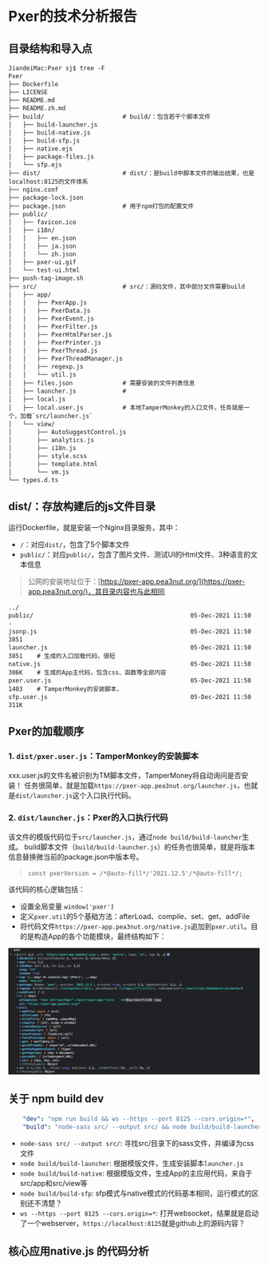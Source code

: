 # Pxer的技术分析报告

## 目录结构和导入点

``` console
JiandeiMac:Pxer sj$ tree -F
Pxer
├── Dockerfile
├── LICENSE
├── README.md
├── README.zh.md
├── build/                      # build/：包含若干个脚本文件
│   ├── build-launcher.js
│   ├── build-native.js
│   ├── build-sfp.js
│   ├── native.ejs
│   ├── package-files.js
│   └── sfp.ejs
├── dist/                       # dist/：是build中脚本文件的输出结果，也是localhost:8125的文件体系
├── nginx.conf
├── package-lock.json
├── package.json                # 用于npm打包的配置文件
├── public/
│   ├── favicon.ico
│   ├── i18n/
│   │   ├── en.json
│   │   ├── ja.json
│   │   └── zh.json
│   ├── pxer-ui.gif
│   └── test-ui.html
├── push-tag-image.sh
├── src/                        # src/：源码文件，其中部分文件需要build
│   ├── app/
│   │   ├── PxerApp.js
│   │   ├── PxerData.js
│   │   ├── PxerEvent.js
│   │   ├── PxerFilter.js
│   │   ├── PxerHtmlParser.js
│   │   ├── PxerPrinter.js
│   │   ├── PxerThread.js
│   │   ├── PxerThreadManager.js
│   │   ├── regexp.js
│   │   └── util.js
│   ├── files.json              # 需要安装的文件列表信息
│   ├── launcher.js             # 
│   ├── local.js
│   ├── local.user.js           # 本地TamperMonkey的入口文件，任务就是一个，加载`src/launcher.js`
│   └── view/
│       ├── AutoSuggestControl.js
│       ├── analytics.js
│       ├── i18n.js
│       ├── style.scss
│       ├── template.html
│       └── vm.js
└── types.d.ts
```

## dist/：存放构建后的js文件目录

运行Dockerfile，就是安装一个Nginx目录服务，其中：

- `/`：对应`dist/`，包含了5个脚本文件
- `public/`：对应`public/`，包含了图片文件、测试UI的Html文件、3种语言的文本信息

> 公网的安装地址位于：[https://pxer-app.pea3nut.org/](https://pxer-app.pea3nut.org/)，其目录内容也与此相同

``` console
../
public/                                            05-Dec-2021 11:50       -
jsonp.js                                           05-Dec-2021 11:50    3851
launcher.js                                        05-Dec-2021 11:50    3851    # 生成的入口加载代码，很短
native.js                                          05-Dec-2021 11:50    306K    # 生成的App主代码，包含css、函数等全部内容
pxer.user.js                                       05-Dec-2021 11:50    1403    # TamperMonkey的安装脚本，
sfp.user.js                                        05-Dec-2021 11:50    311K
```

## Pxer的加载顺序

### 1. `dist/pxer.user.js`：TamperMonkey的安装脚本

xxx.user.js的文件名被识别为TM脚本文件，TamperMoney将自动询问是否安装！
任务很简单，就是加载`https://pxer-app.pea3nut.org/launcher.js`，也就是`dist/launcher.js`这个入口执行代码。

### 2. `dist/launcher.js`：Pxer的入口执行代码

该文件的模版代码位于`src/launcher.js`，通过`node build/build-launcher`生成。
build脚本文件（`build/build-launcher.js`）的任务也很简单，就是将版本信息替换微当前的package.json中版本号。

> `const pxerVersion = /*@auto-fill*/'2021.12.5'/*@auto-fill*/;`

该代码的核心逻辑包括：

- 设置全局变量 `window['pxer']`
- 定义`pxer.util`的5个基础方法：afterLoad、compile、set、get、addFile
- 将代码文件`https://pxer-app.pea3nut.org/native.js`追加到`pxer.util`。目的是构造App的各个功能模块，最终结构如下：

![pxer变量](pxer.png)

## 关于 npm build dev

``` yaml
    "dev": "npm run build && ws --https --port 8125 --cors.origin=*",
    "build": "node-sass src/ --output src/ && node build/build-launcher && node build/build-native && node build/build-sfp",
```

- `node-sass src/ --output src/`: 寻找src/目录下的sass文件，并编译为css文件
- `node build/build-launcher`: 根据模版文件，生成安装脚本`launcher.js`
- `node build/build-native`: 根据模版文件，生成App的主应用代码，来自于src/app和src/view等
- `node build/build-sfp`: sfp模式与native模式的代码基本相同，运行模式的区别还不清楚？
- `ws --https --port 8125 --cors.origin=*`: 打开websocket，结果就是启动了一个webserver，`https://localhost:8125`就是github上的源码内容？

## 核心应用native.js 的代码分析